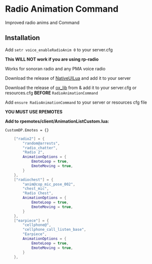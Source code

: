 # Radio Animation Command

Improved radio anims and Command

## Installation

Add ``setr voice_enableRadioAnim 0`` to your server.cfg 

**This WILL NOT work if you are using rp-radio**

Works for sonoran radio and any PMA voice radio

Download the release of [NativeUILua](https://github.com/FrazzIe/NativeUILua) and add it to your server

Download the release of [ox_lib](https://github.com/overextended/ox_lib) from  & add it to your server.cfg or resources.cfg **BEFORE** `RadioAnimationCommand`

Add `ensure RadioAnimationCommand` to your server or resources cfg file

**YOU MUST USE RPEMOTES**

**Add to rpemotes/client/AnimationListCustom.lua:**


``CustomDP.Emotes = {}``
```lua
    ["radio2"] = {
        "random@arrests",
        "radio_chatter",
        "Radio 2",
        AnimationOptions = {
            EmoteLoop = true,
            EmoteMoving = true,
        }
    },
    ["radiochest"] = {
        "anim@cop_mic_pose_002",
        "chest_mic",
        "Radio Chest",
        AnimationOptions = {
            EmoteLoop = true,
            EmoteMoving = true,
        }
    },
    ["earpiece"] = {
        "cellphone@",
        "cellphone_call_listen_base",
        "Earpiece",
        AnimationOptions = {
            EmoteLoop = true,
            EmoteMoving = true,
        }
    },
```
